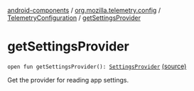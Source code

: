 [android-components](../../index.md) / [org.mozilla.telemetry.config](../index.md) / [TelemetryConfiguration](index.md) / [getSettingsProvider](./get-settings-provider.md)

# getSettingsProvider

`open fun getSettingsProvider(): `[`SettingsProvider`](../../org.mozilla.telemetry.measurement/-settings-measurement/-settings-provider/index.md) [(source)](https://github.com/mozilla-mobile/android-components/blob/master/components/service/telemetry/src/main/java/org/mozilla/telemetry/config/TelemetryConfiguration.java#L405)

Get the provider for reading app settings.

